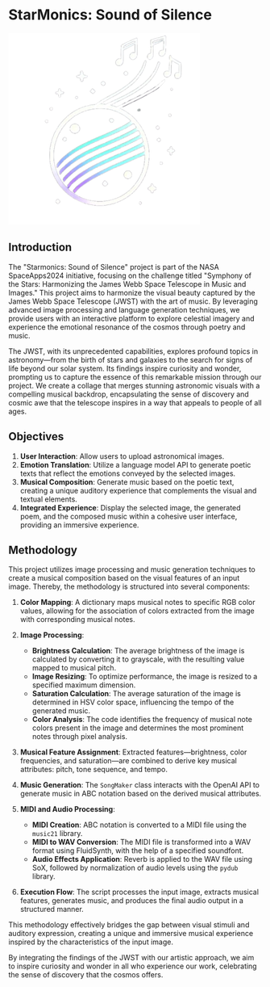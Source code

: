 # StarMonics: Sound of Silence

![StarMonics Logo](Logo.png)

## Introduction

The "Starmonics: Sound of Silence" project is part of the NASA SpaceApps2024 initiative, focusing on the challenge titled "Symphony of the Stars: Harmonizing the James Webb Space Telescope in Music and Images." This project aims to harmonize the visual beauty captured by the James Webb Space Telescope (JWST) with the art of music. By leveraging advanced image processing and language generation techniques, we provide users with an interactive platform to explore celestial imagery and experience the emotional resonance of the cosmos through poetry and music.

The JWST, with its unprecedented capabilities, explores profound topics in astronomy—from the birth of stars and galaxies to the search for signs of life beyond our solar system. Its findings inspire curiosity and wonder, prompting us to capture the essence of this remarkable mission through our project. We create a collage that merges stunning astronomic visuals with a compelling musical backdrop, encapsulating the sense of discovery and cosmic awe that the telescope inspires in a way that appeals to people of all ages.

## Objectives

1. **User Interaction**: Allow users to upload astronomical images.
2. **Emotion Translation**: Utilize a language model API to generate poetic texts that reflect the emotions conveyed by the selected images.
3. **Musical Composition**: Generate music based on the poetic text, creating a unique auditory experience that complements the visual and textual elements.
4. **Integrated Experience**: Display the selected image, the generated poem, and the composed music within a cohesive user interface, providing an immersive experience.

## Methodology

This project utilizes image processing and music generation techniques to create a musical composition based on the visual features of an input image. Thereby, the methodology is structured into several components:

1. **Color Mapping**: A dictionary maps musical notes to specific RGB color values, allowing for the association of colors extracted from the image with corresponding musical notes.

2. **Image Processing**:
   - **Brightness Calculation**: The average brightness of the image is calculated by converting it to grayscale, with the resulting value mapped to musical pitch.
   - **Image Resizing**: To optimize performance, the image is resized to a specified maximum dimension.
   - **Saturation Calculation**: The average saturation of the image is determined in HSV color space, influencing the tempo of the generated music.
   - **Color Analysis**: The code identifies the frequency of musical note colors present in the image and determines the most prominent notes through pixel analysis.

3. **Musical Feature Assignment**: Extracted features—brightness, color frequencies, and saturation—are combined to derive key musical attributes: pitch, tone sequence, and tempo.

4. **Music Generation**: The `SongMaker` class interacts with the OpenAI API to generate music in ABC notation based on the derived musical attributes.

5. **MIDI and Audio Processing**:
   - **MIDI Creation**: ABC notation is converted to a MIDI file using the `music21` library.
   - **MIDI to WAV Conversion**: The MIDI file is transformed into a WAV format using FluidSynth, with the help of a specified soundfont.
   - **Audio Effects Application**: Reverb is applied to the WAV file using SoX, followed by normalization of audio levels using the `pydub` library.

6. **Execution Flow**: The script processes the input image, extracts musical features, generates music, and produces the final audio output in a structured manner.

This methodology effectively bridges the gap between visual stimuli and auditory expression, creating a unique and immersive musical experience inspired by the characteristics of the input image.

By integrating the findings of the JWST with our artistic approach, we aim to inspire curiosity and wonder in all who experience our work, celebrating the sense of discovery that the cosmos offers.
